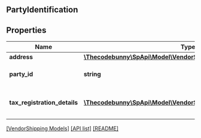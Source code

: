 ## PartyIdentification

## Properties

Name | Type | Description | Notes
------------ | ------------- | ------------- | -------------
**address** | [**\Thecodebunny\SpApi\Model\VendorShipping\Address**](Address.md) |  | [optional]
**party_id** | **string** | Assigned identification for the party. |
**tax_registration_details** | [**\Thecodebunny\SpApi\Model\VendorShipping\TaxRegistrationDetails[]**](TaxRegistrationDetails.md) | Tax registration details of the entity. | [optional]

[[VendorShipping Models]](../) [[API list]](../../Api) [[README]](../../../README.md)
